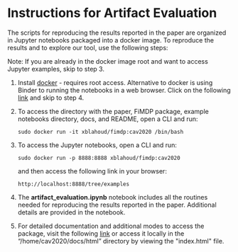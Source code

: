 # Instructions for Artifact Evaluation

The scripts for reproducing the results reported in the paper are organized 
in Jupyter notebooks packaged into a docker image. To reproduce the results and
to explore our tool, use the following steps:

Note: If you are already in the docker image root and want to access Jupyter examples, skip to step 3.

1) Install [docker](https://docs.docker.com/get-docker) - requires root access. Alternative to docker is using 
   Binder to running the notebooks in a web browser. Click on the following [link](https://mybinder.org/v2/gh/xblahoud/FiMDP/master)
   and skip to step 4.
    
2) To access the directory with the paper, FiMDP package, example notebooks directory, docs, and README, open a CLI and run:
    ```
    sudo docker run -it xblahoud/fimdp:cav2020 /bin/bash
    ```

3) To access the Jupyter notebooks, open a CLI and run:
    ```
    sudo docker run -p 8888:8888 xblahoud/fimdp:cav2020
    ```

    and then access the following link in your browser:
    ```
    http://localhost:8888/tree/examples
    ```

4) The **artifact_evaluation.ipynb** notebook includes all the routines needed for reproducing 
the results reported in the paper. Additional details are provided in the notebook.

5) For detailed documentation and additional modes to access the package, visit the following
[link](https://fimdp.readthedocs.io/en/latest/) or access it locally in the “/home/cav2020/docs/html” directory
by viewing the "index.html" file.
